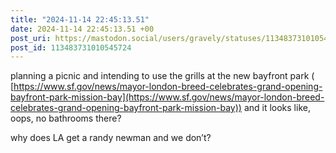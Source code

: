 ```yaml
---
title: "2024-11-14 22:45:13.51"
date: 2024-11-14 22:45:13.51 +00
post_uri: https://mastodon.social/users/gravely/statuses/113483731010545724
post_id: 113483731010545724
---
```

planning a picnic and intending to use the grills at the new bayfront park ( [https://www.sf.gov/news/mayor-london-breed-celebrates-grand-opening-bayfront-park-mission-bay](https://www.sf.gov/news/mayor-london-breed-celebrates-grand-opening-bayfront-park-mission-bay)) and it looks like, oops, no bathrooms there?

why does LA get a randy newman and we don’t?


